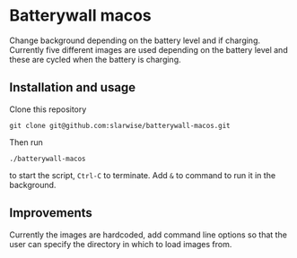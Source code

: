 # Batterywall macos

Change background depending on the battery level and if charging. Currently five
different images are used depending on the battery level and these are cycled
when the battery is charging.

## Installation and usage

Clone this repository

```
git clone git@github.com:slarwise/batterywall-macos.git
```

Then run 

```
./batterywall-macos
```

to start the script, `Ctrl-C` to terminate. Add `&` to command to run it in the
background.

## Improvements

Currently the images are hardcoded, add command line options so that the user
can specify the directory in which to load images from.
